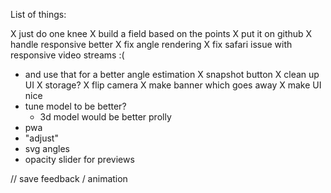 List of things:

X just do one knee
X build a field based on the points
X put it on github
X handle responsive better
X fix angle rendering
X fix safari issue with responsive video streams :(
* and use that for a better angle estimation
X snapshot button
X clean up UI
X storage?
X flip camera
X make banner which goes away
X make UI nice
* tune model to be better?
  - 3d model would be better prolly
* pwa
* "adjust"
* svg angles
* opacity slider for previews

// save feedback / animation
